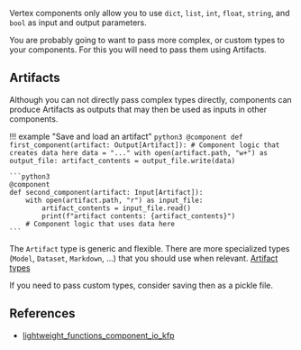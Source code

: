 
Vertex components only allow you to use `dict`, `list`, `int`, `float`, `string`, and `bool` as input and output parameters. 

You are probably going to want to pass more complex, or custom types to your components. For this you will need to pass them using Artifacts.

## Artifacts

Although you can not directly pass complex types directly, components can produce Artifacts as outputs that may then be used as inputs in other components.


!!! example "Save and load an artifact"
    ```python3
    @component
    def first_component(artifact: Output[Artifact]):
        # Component logic that creates data here
        data = "..."
        with open(artifact.path, "w+") as output_file:
            artifact_contents = output_file.write(data)
    ```

    ```python3
    @component
    def second_component(artifact: Input[Artifact]):
        with open(artifact.path, "r") as input_file:
            artifact_contents = input_file.read()
            print(f"artifact contents: {artifact_contents}")
        # Component logic that uses data here
    ```

The `Artifact` type is generic and flexible. There are more specialized types (`Model`, `Dataset`, `Markdown`, ...) that you should use when relevant. [Artifact types](https://github.com/kubeflow/pipelines/blob/sdk/release-1.8/sdk/python/kfp/dsl/io_types.py)

If you need to pass custom types, consider saving then as a pickle file.

## References

- [lightweight_functions_component_io_kfp](https://github.com/GoogleCloudPlatform/vertex-ai-samples/blob/main/notebooks/official/pipelines/lightweight_functions_component_io_kfp.ipynb)